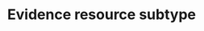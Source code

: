 ---
title: 'Evidence resource subtype'
field: 'is.evidenceSubType'
slug: 'impact-evidence-resource-subtype'
comment: 'select from control list'
required: False
vocabulary: 'vocabulary.txt'
module: 'Impact'
cluster: 'Impact'
policy: 'Controlled value. Single select from control list.'
---